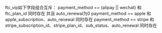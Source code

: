 ftc_vip如下字段组合互斥：
payment_method == (alipay || wechat) 和 ftc_plan_id 同时存在 并且 auto_renewal为0
payment_method == apple  和 apple_subscription、auto_renewal 同时存在
payment_method == stripe 和 stripe_subscription_id、stripe_plan_id、sub_status、auto_renewal 同时存在
